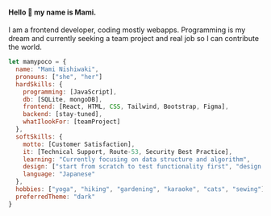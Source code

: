 #### Hello 👋 my name is Mami. 
I am a frontend developer, coding mostly webapps. Programming is my dream and currently seeking a team project and real job so I can contribute the world. 

```javascript
let mamypoco = {
  name: "Mami Nishiwaki", 
  pronouns: ["she", "her"]
  hardSkills: {
    programming: [JavaScript],
    db: [SQLite, mongoDB],
    frontend: [React, HTML, CSS, Tailwind, Bootstrap, Figma],
    backend: [stay-tuned],
    whatIlookFor: [teamProject]
  },
  softSkills: {
    motto: [Customer Satisfaction],
    it: [Technical Support, Route-53, Security Best Practice],
    learning: "Currently focusing on data structure and algorithm",
    design: ["start from scratch to test functionality first", "design frontend first in Figma"],
    language: "Japanese"
  },
  hobbies: ["yoga", "hiking", "gardening", "karaoke", "cats", "sewing"],
  preferredTheme: "dark"
} 


